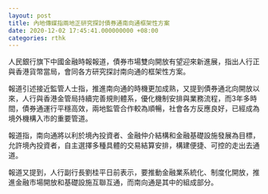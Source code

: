 ```yaml
---
layout: post
title: 內地傳媒指兩地正研究探討債券通南向通框架性方案
date: 2020-12-02 17:45:41.000000000 +08:00
categories: rthk
---
```


人民銀行旗下中國金融時報報道，債券市場雙向開放有望迎來新進展，指出人行正與香港貨幣當局，會同各方研究探討南向通的框架性方案。

報道引述接近監管人士指，推進南向通的時機更加成熟，又提到債券通北向開放以來，人行與香港金管局持續完善規則體系，優化機制安排與業務流程，而3年多時間，債券通運行平穩高效，兩地監管合作較為順暢，社會各方反應良好，已經成為境外機構入市的重要管道。

報道指，南向通將以利於境內投資者、金融仲介結構和金融基礎設施發展為目標，允許境內投資者，自主選擇多種具體的交易結算安排，構建便捷、可控的走出去通道。

報道又提到，人行副行長劉桂平日前表示，要推動金融業系統化、制度化開放，推進金融市場開放和基礎設施互聯互通，而南向通是其中的組成部分。
